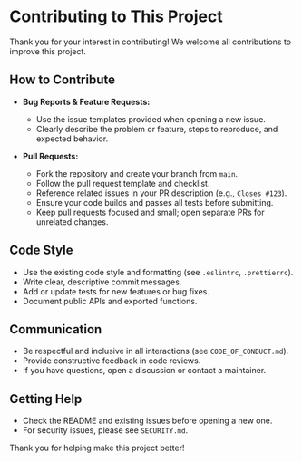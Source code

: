 # Contributing to This Project

Thank you for your interest in contributing! We welcome all contributions to improve this project.

## How to Contribute

- **Bug Reports & Feature Requests:**
  - Use the issue templates provided when opening a new issue.
  - Clearly describe the problem or feature, steps to reproduce, and expected behavior.

- **Pull Requests:**
  - Fork the repository and create your branch from `main`.
  - Follow the pull request template and checklist.
  - Reference related issues in your PR description (e.g., `Closes #123`).
  - Ensure your code builds and passes all tests before submitting.
  - Keep pull requests focused and small; open separate PRs for unrelated changes.

## Code Style

- Use the existing code style and formatting (see `.eslintrc`, `.prettierrc`).
- Write clear, descriptive commit messages.
- Add or update tests for new features or bug fixes.
- Document public APIs and exported functions.

## Communication

- Be respectful and inclusive in all interactions (see `CODE_OF_CONDUCT.md`).
- Provide constructive feedback in code reviews.
- If you have questions, open a discussion or contact a maintainer.

## Getting Help

- Check the README and existing issues before opening a new one.
- For security issues, please see `SECURITY.md`.

Thank you for helping make this project better! 
